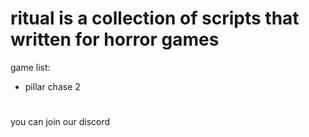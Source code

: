# ritual is a collection of scripts that written for horror games
game list:
- pillar chase 2
#
you can join our discord
